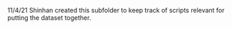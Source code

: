 11/4/21
Shinhan created this subfolder to keep track of scripts relevant for putting the dataset together.
